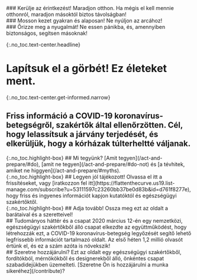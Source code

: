 <div markdown="1" class="row col-3 do-these">
<div markdown="1">
### Kerülje az érintkezést!
Maradjon otthon. Ha mégis el kell mennie otthonról, maradjon másoktól biztos távolságban!
</div>
<div markdown="1">
### Mosson kezet
gyakran és alaposan! Ne nyúljon az arcához!
</div>
<div markdown="1">
### Őrizze meg a nyugalmát!
Ne essen pánikba, és, amennyiben biztonságos, segítsen másoknak!
</div>
</div>

{:.no_toc.text-center.headline}
# Lapítsuk el a görbét! Ez életeket ment.

{:.no_toc.text-center.get-informed.narrow}
## Friss információ a COVID-19 koronavírus-betegségről, szakértők által ellenőrzötten. Cél, hogy lelassítsuk a járvány terjedését, és elkerüljük, hogy a kórházak túlterheltté váljanak.

<div class="row col-3 ctas push-up-2">
<div markdown="1" class="mission">
{:.no_toc.highlight-box}
## Mi tegyünk?
[Amit tegyen](/act-and-prepare/#do), [amit ne tegyen](/act-and-prepare/#do-not) és [a tévhitek, amiket ne higgyen](/act-and-prepare/#myths).
</div>
<div markdown="1" class="mission">
{:.no_toc.highlight-box}
## Legyen jól tájékozott!
Olvassa el itt a frissítéseket, vagy [iratkozzon fel itt](https://flattenthecurve.us19.list-manage.com/subscribe?u=53111597c23260bb37be0d83b&id=d761f8277e), hogy friss és ingyenes információt kapjon kutatóktól és egészségügyi szakértőktől.
</div>
<div markdown="1" class="mission">
{:.no_toc.highlight-box}
## Adja tovább!
Ossza meg ezt az oldalt a barátaival és a szeretteivel!
</div>
</div>

<div class="row col-2 push-up-1">
<div markdown="1">
## Tudományos háttér és a csapat
2020 március 12-én egy nemzetközi, egészségügyi szakértőkből álló csapat elkezdte az együttműködést, hogy létrehozzák ezt, a COVID-19 koronavírus-betegség legyőzését segítő lehető legfrissebb információt tartalmazó oldalt. Az első héten 1,2 millió olvasót értünk el, és ez a szám azóta is növekszik!
</div>
<div markdown="1">
## Szeretne hozzájárulni?
Ezt az oldalt egy egészségügyi szakértőkből, fordítókból, mérnökökből és designerekből álló, önkéntes csapat szabadidejükben üzemelteti. [Szeretne Ön is hozzájárulni a munka sikeréhez](/contribute)?
</div>
</div>
